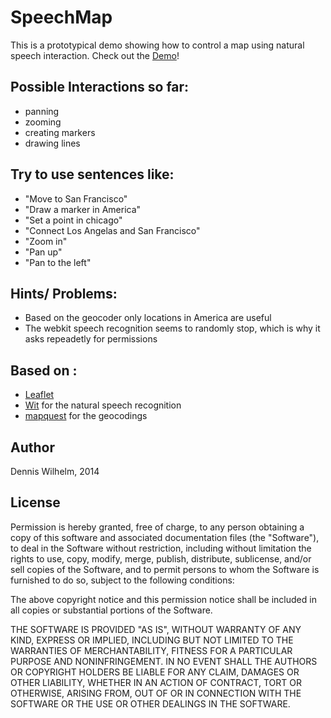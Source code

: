 SpeechMap
=============

This is a prototypical demo showing how to control a map using natural speech interaction. 
Check out the [Demo](http://speechmap.herokuapp.com/)!



Possible Interactions so far:
----
* panning
* zooming
* creating markers
* drawing lines


Try to use sentences like: 
----
* "Move to San Francisco"
* "Draw a marker in America"
* "Set a point in chicago"
* "Connect Los Angelas and San Francisco"
* "Zoom in"
* "Pan up"
* "Pan to the left"


Hints/ Problems: 
----
* Based on the geocoder only locations in America are useful
* The webkit speech recognition seems to randomly stop, which is why it asks repeadetly for permissions




Based on :
----
 
* [Leaflet](leafletjs.com) 
* [Wit](https://wit.ai/) for the natural speech recognition
* [mapquest](developer.mapquest.com) for the geocodings




Author
-----
Dennis Wilhelm, 2014


License
-----
Permission is hereby granted, free of charge, to any person obtaining a copy of this software and associated documentation files (the "Software"), to deal in the Software without restriction, including without limitation the rights to use, copy, modify, merge, publish, distribute, sublicense, and/or sell copies of the Software, and to permit persons to whom the Software is furnished to do so, subject to the following conditions:

The above copyright notice and this permission notice shall be included in all copies or substantial portions of the Software.

THE SOFTWARE IS PROVIDED "AS IS", WITHOUT WARRANTY OF ANY KIND, EXPRESS OR IMPLIED, INCLUDING BUT NOT LIMITED TO THE WARRANTIES OF MERCHANTABILITY, FITNESS FOR A PARTICULAR PURPOSE AND NONINFRINGEMENT. IN NO EVENT SHALL THE AUTHORS OR COPYRIGHT HOLDERS BE LIABLE FOR ANY CLAIM, DAMAGES OR OTHER LIABILITY, WHETHER IN AN ACTION OF CONTRACT, TORT OR OTHERWISE, ARISING FROM, OUT OF OR IN CONNECTION WITH THE SOFTWARE OR THE USE OR OTHER DEALINGS IN THE SOFTWARE.
